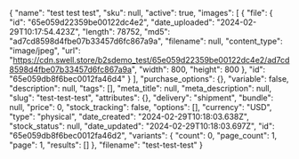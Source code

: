 {
  "name": "test test test",
  "sku": null,
  "active": true,
  "images": [
    {
      "file": {
        "id": "65e059d22359be00122dc4e2",
        "date_uploaded": "2024-02-29T10:17:54.423Z",
        "length": 78752,
        "md5": "ad7cd8598d4fbe07b33457d6fc867a9a",
        "filename": null,
        "content_type": "image/jpeg",
        "url": "https://cdn.swell.store/b2sdemo_test/65e059d22359be00122dc4e2/ad7cd8598d4fbe07b33457d6fc867a9a",
        "width": 800,
        "height": 800
      },
      "id": "65e059db8f6bec0012fa46d4"
    }
  ],
  "purchase_options": {},
  "variable": false,
  "description": null,
  "tags": [],
  "meta_title": null,
  "meta_description": null,
  "slug": "test-test-test",
  "attributes": {},
  "delivery": "shipment",
  "bundle": null,
  "price": 0,
  "stock_tracking": false,
  "options": [],
  "currency": "USD",
  "type": "physical",
  "date_created": "2024-02-29T10:18:03.638Z",
  "stock_status": null,
  "date_updated": "2024-02-29T10:18:03.697Z",
  "id": "65e059db8f6bec0012fa46d2",
  "variants": {
    "count": 0,
    "page_count": 1,
    "page": 1,
    "results": []
  },
  "filename": "test-test-test"
}